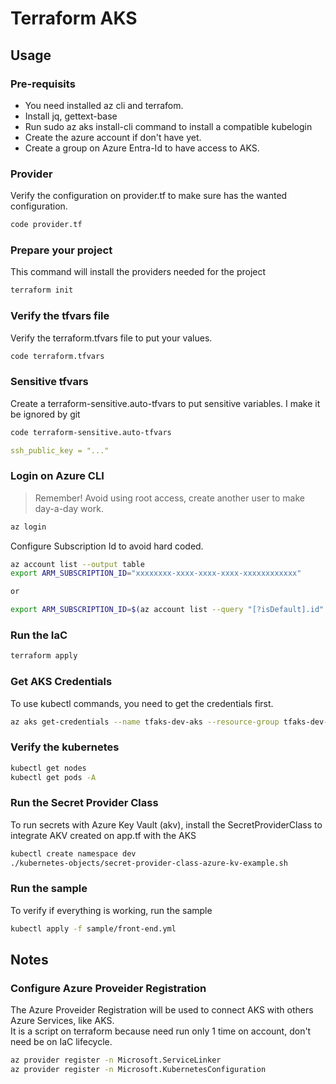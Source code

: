 # Terraform AKS


## Usage

### Pre-requisits

- You need installed az cli and terrafom.
- Install jq, gettext-base
- Run sudo az aks install-cli command to install a compatible kubelogin
- Create the azure account if don't have yet.
- Create a group on Azure Entra-Id to have access to AKS.

### Provider

Verify the configuration on provider.tf to make sure has the wanted configuration.
```bash
code provider.tf
```

### Prepare your project

This command will install the providers needed for the project

```bash
terraform init
```

### Verify the tfvars file

Verify the terraform.tfvars file to put your values.

```bash
code terraform.tfvars
```

### Sensitive tfvars
Create a terraform-sensitive.auto-tfvars to put sensitive variables. I make it be ignored by git

```bash
code terraform-sensitive.auto-tfvars
```

```yaml
ssh_public_key = "..."
```

### Login on Azure CLI

> Remember! Avoid using root access, create another user to make day-a-day work.

```bash
az login
```

Configure Subscription Id to avoid hard coded.

```bash
az account list --output table
export ARM_SUBSCRIPTION_ID="xxxxxxxx-xxxx-xxxx-xxxx-xxxxxxxxxxxx"

or

export ARM_SUBSCRIPTION_ID=$(az account list --query "[?isDefault].id" -o tsv)
```

### Run the IaC

```bash
terraform apply
```

### Get AKS Credentials

To use kubectl commands, you need to get the credentials first.

```bash
az aks get-credentials --name tfaks-dev-aks --resource-group tfaks-dev-rg --overwrite-existing
```

### Verify the kubernetes

```bash
kubectl get nodes
kubectl get pods -A
```

### Run the Secret Provider Class

To run secrets with Azure Key Vault (akv), install the SecretProviderClass to integrate AKV created on app.tf with the AKS

```bash
kubectl create namespace dev
./kubernetes-objects/secret-provider-class-azure-kv-example.sh
```

### Run the sample

To verify if everything is working, run the sample

```bash
kubectl apply -f sample/front-end.yml
```

## Notes

### Configure Azure Proveider Registration

The Azure Proveider Registration will be used to connect AKS with others Azure Services, like AKS. \
It is a script on terraform because need run only 1 time on account, don't need be on IaC lifecycle.

```bash
az provider register -n Microsoft.ServiceLinker
az provider register -n Microsoft.KubernetesConfiguration
```
